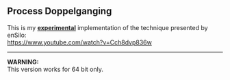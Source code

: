 Process Doppelganging
-
This is my <b><u>experimental</u></b> implementation of the technique presented by enSilo:<br/>
https://www.youtube.com/watch?v=Cch8dvp836w
<br/>
<hr/>
<b>WARNING:</b> <br/>
This version works for 64 bit only.
